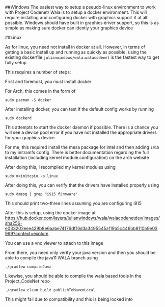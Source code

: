 ##Windows
The easiest way to setup a pseudo-linux environment to work with Project Codenet/ Wala is to setup a docker environment. This will require installing and configuring docker with graphics support if at all possible.
Windows should have built in graphics driver support, so this is as simple as making sure docker can identiy your graphics device

##Linux

As for linux, you need not install in docker at all. However, in terms of getting a basic install up and running as quickly as possible, using the existing dockerfile ```julianwindows/wala:walacodenet``` is the fastest way to get fully setup.

This requires a number of steps:

First and foremost, you must install docker

For Arch, this comes in the form of

```sudo pacman -S docker```

After installing docker, you can test if the default config works by running

```sudo dockerd```

This attempts to start the docker daemon if possible. There is a chance you will see a device pool error if you have not installed the appropriate drivers for your graphics device.

For me, this required install the mesa package for intel and then adding ```i915``` to my initramfs config. 
There is better documentation regarding the full installation (including kernel module configuration) on the arch website

After doing this, I recompiled my kernel modules using 
```
sudo mkinitcpio -p linux
```

After doing this, you can verify that the drivers have installed properly using
```aidl
sudo dmesg | grep "i915 firmware"
```
This should print two-three lines assuming you are configuring i915

After this is setup, using the docker image at https://hub.docker.com/layers/julianwindows/wala/walacodenetdev/images/sha256-e033202eee429b8e6aabe74176df16d3a3495545af19b5c446bb8110a9e03999?context=explore

You can use a vnc viewer to attach to this image

From there, you need only verify your java version and then you should be able to compile the java11 WALA branch using
```aidl
./gradlew compileJava
```

Likewise, you should be able to compile the wala based tools in the Project_CodeNet repo
```aidl
./gradlew clean build publishToMavenLocal
```

This might fail due to compatibility and this is being looked into
